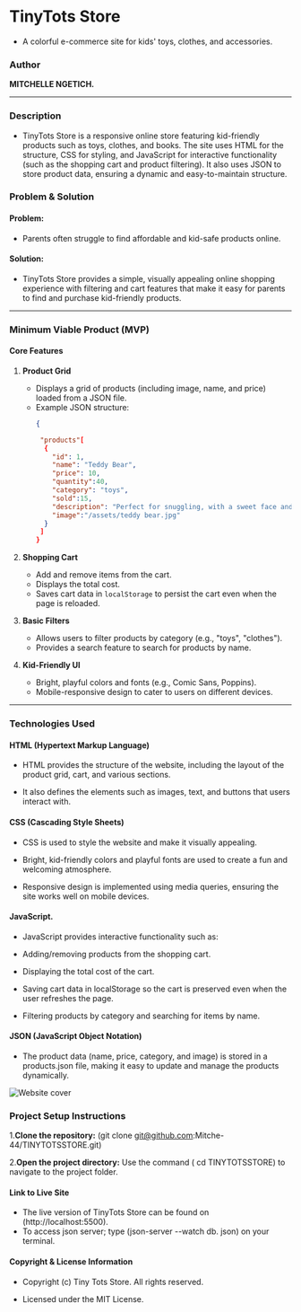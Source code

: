 
# TinyTots Store

- A colorful e-commerce site for kids' toys, clothes, and accessories.

### Author
 **MITCHELLE NGETICH.**

---

### Description
- TinyTots Store is a responsive online store featuring kid-friendly products such as toys, clothes, and books. The site uses HTML for the structure, CSS for styling, and JavaScript for interactive functionality (such as the shopping cart and product filtering). It also uses JSON to store product data, ensuring a dynamic and easy-to-maintain structure.




### Problem & Solution

 #### Problem:
- Parents often struggle to find affordable and kid-safe products online.

#### Solution:
- TinyTots Store provides a simple, visually appealing online shopping experience with filtering and cart features that make it easy for parents to find and purchase kid-friendly products.

---

### **Minimum Viable Product (MVP)**

#### **Core Features**

1. **Product Grid**
   - Displays a grid of products (including image, name, and price) loaded from a JSON file.
   - Example JSON structure:
     ```json
     {
     
      "products"[
       {
         "id": 1,
         "name": "Teddy Bear",
         "price": 10,
         "quantity":40,
         "category": "toys",
         "sold":15,
         "description": "Perfect for snuggling, with a sweet face and machine-washable fabric great for kids",
         "image":"/assets/teddy bear.jpg"
       }
      ]
     }

2. **Shopping Cart**
   - Add and remove items from the cart.
   - Displays the total cost.
   - Saves cart data in `localStorage` to persist the cart even when the page is reloaded.

3. **Basic Filters**
   - Allows users to filter products by category (e.g., "toys", "clothes").
   - Provides a search feature to search for products by name.

4. **Kid-Friendly UI**
   - Bright, playful colors and fonts (e.g., Comic Sans, Poppins).
   - Mobile-responsive design to cater to users on different devices.

---


### Technologies Used
#### HTML (Hypertext Markup Language)

- HTML provides the structure of the website, including the layout of the product grid, cart, and various sections.

- It also defines the elements such as images, text, and buttons that users interact with.

#### CSS (Cascading Style Sheets)

- CSS is used to style the website and make it visually appealing.

- Bright, kid-friendly colors and playful fonts are used to create a fun and welcoming atmosphere.

- Responsive design is implemented using media queries, ensuring the site works well on mobile devices.

#### JavaScript.

- JavaScript provides interactive functionality such as:

- Adding/removing products from the shopping cart.

- Displaying the total cost of the cart.

- Saving cart data in localStorage so the cart is preserved even when the user refreshes the page.

- Filtering products by category and searching for items by name.

#### JSON (JavaScript Object Notation)

- The product data (name, price, category, and image) is stored in a products.json file, making it easy to update and manage the products dynamically.

![Website cover](https://github.com/user-attachments/assets/a3e31676-f32c-446b-8446-96f4369fb6f7)

### Project Setup Instructions
1.**Clone the repository:**
 (git clone git@github.com:Mitche-44/TINYTOTSSTORE.git)

2.**Open the project directory:**
Use the command ( cd TINYTOTSSTORE) to navigate to the project folder.

#### Link to Live Site
- The live version of TinyTots Store can be found on (http://localhost:5500).
- To access json server; type (json-server --watch db. json) on your terminal.


#### Copyright & License Information
- Copyright (c) Tiny Tots Store. All rights reserved.

- Licensed under the MIT License.




